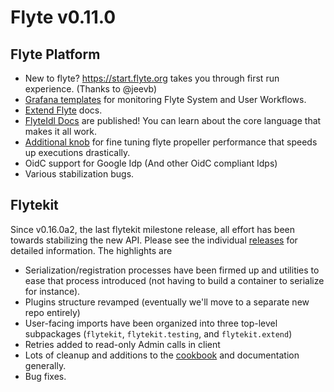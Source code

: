 # Flyte v0.11.0

## Flyte Platform
* New to flyte? https://start.flyte.org takes you through first run experience. (Thanks to @jeevb)
* [Grafana templates](https://docs.flyte.org/en/latest/howto/monitoring/index.html) for monitoring Flyte System and User Workflows.
* [Extend Flyte](https://docs.flyte.org/en/latest/plugins/index.html) docs.
* [FlyteIdl Docs](https://docs.flyte.org/en/latest/reference_flyteidl.html) are published! You can learn about the core language that makes it all work.
* [Additional knob](https://github.com/flyteorg/flytepropeller/pull/219/files#diff-91657d6448dfbf87f4cecf126ad02bd668ea233edcf74e860ef4f54bdd4cb552R78) for fine tuning flyte propeller performance that speeds up executions drastically.
* OidC support for Google Idp (And other OidC compliant Idps)
* Various stabilization bugs.

## Flytekit
Since v0.16.0a2, the last flytekit milestone release, all effort has been towards stabilizing the new API. Please see the individual [releases](https://github.com/flyteorg/flytekit/releases) for detailed information. The highlights are

* Serialization/registration processes have been firmed up and utilities to ease that process introduced (not having to build a container to serialize for instance).
* Plugins structure revamped (eventually we'll move to a separate new repo entirely)
* User-facing imports have been organized into three top-level subpackages (`flytekit`, `flytekit.testing`, and `flytekit.extend`)
* Retries added to read-only Admin calls in client
* Lots of cleanup and additions to the [cookbook](https://flytecookbook.readthedocs.io/en/latest/) and documentation generally.
* Bug fixes.

